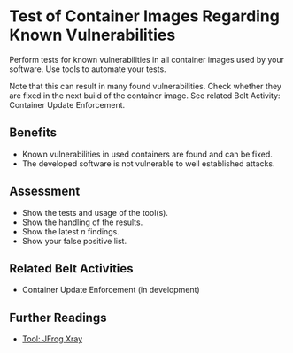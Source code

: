 # Test of Container Images Regarding Known Vulnerabilities

Perform tests for known vulnerabilities in all container images used by your software. Use tools to automate your tests.

Note that this can result in many found vulnerabilities. Check whether they are fixed in the next build of the container image. See related Belt Activity: Container Update Enforcement.

## Benefits

-  Known vulnerabilities in used containers are found and can be fixed.
-  The developed software is not vulnerable to well established attacks.

## Assessment

- Show the tests and usage of the tool(s).
- Show the handling of the results.
- Show the latest *n* findings.
- Show your false positive list.

## Related Belt Activities
 - Container Update Enforcement (in development)

## Further Readings
 - [Tool: JFrog Xray](https://jfrog.com/xray/)
